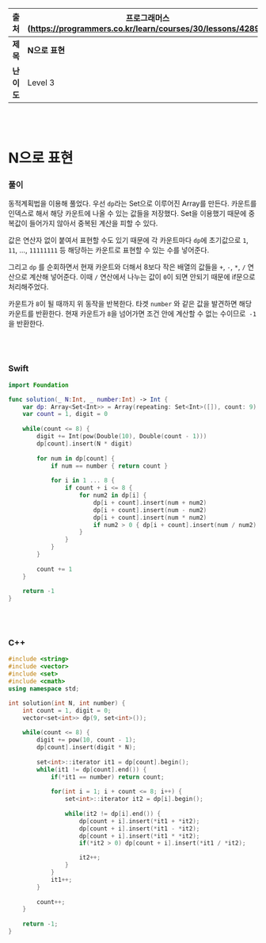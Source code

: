|    출처    | 프로그래머스 (https://programmers.co.kr/learn/courses/30/lessons/42895) |
| :--------: | ------------------------------------------------------------ |
|  **제목**  | **N으로 표현**                                               |
| **난이도** | Level 3                                                      |

<br /><br />

# N으로 표현

### 풀이

동적계획법을 이용해 풀었다. 우선 `dp`라는 Set으로 이루어진 Array를 만든다. 카운트를 인덱스로 해서 해당 카운트에 나올 수 있는 값들을 저장했다. Set을 이용했기 때문에 중복값이 들어가지 않아서 중복된 계산을 피할 수 있다.

값은 연산자 없이 붙여서 표현할 수도 있기 때문에 각 카운트마다 `dp`에 초기값으로 `1`, `11`, ..., `11111111` 등 해당하는 카운트로 표현할 수 있는 수를 넣어준다. 

그리고 `dp` 를 순회하면서 현재 카운트와 더해서 8보다 작은 배열의 값들을 `+`, `-`, `*`, `/` 연산으로 계산해 넣어준다. 이때 `/` 연산에서 나누는 값이 `0`이 되면 안되기 때문에 if문으로 처리해주었다.

카운트가 `8`이 될 때까지 위 동작을 반복한다. 타겟 `number` 와 같은 값을 발견하면 해당 카운트를 반환한다. 현재 카운트가 `8`을 넘어가면 조건 안에 계산할 수 없는 수이므로` -1`을 반환한다.

<br /><br />

### Swift

```swift
import Foundation

func solution(_ N:Int, _ number:Int) -> Int {
    var dp: Array<Set<Int>> = Array(repeating: Set<Int>([]), count: 9)
    var count = 1, digit = 0
    
    while(count <= 8) {
        digit += Int(pow(Double(10), Double(count - 1)))
        dp[count].insert(N * digit)
        
        for num in dp[count] {
            if num == number { return count }
            
            for i in 1 ... 8 {
                if count + i <= 8 {
                    for num2 in dp[i] {
                        dp[i + count].insert(num + num2)
                        dp[i + count].insert(num - num2)
                        dp[i + count].insert(num * num2)
                        if num2 > 0 { dp[i + count].insert(num / num2) }
                    }
                }
            }
        }
        
        count += 1
    }
    
    return -1
}
```

<br />

<br />

### C++

```c++
#include <string>
#include <vector>
#include <set>
#include <cmath>
using namespace std;

int solution(int N, int number) {
    int count = 1, digit = 0;
    vector<set<int>> dp(9, set<int>());
    
    while(count <= 8) {
        digit += pow(10, count - 1);
        dp[count].insert(digit * N);
        
        set<int>::iterator it1 = dp[count].begin();
        while(it1 != dp[count].end()) {
            if(*it1 == number) return count;
            
            for(int i = 1; i + count <= 8; i++) {
                set<int>::iterator it2 = dp[i].begin();
                
                while(it2 != dp[i].end()) {
                    dp[count + i].insert(*it1 + *it2);
                    dp[count + i].insert(*it1 - *it2);
                    dp[count + i].insert(*it1 * *it2);
                    if(*it2 > 0) dp[count + i].insert(*it1 / *it2);

                    it2++;
                }
            }
            it1++;
        }
        
        count++;
    }
    
    return -1;
}
```

